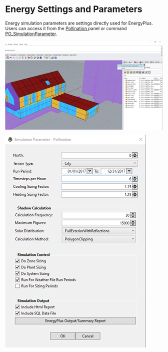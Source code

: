 # Energy Settings and Parameters

Energy simulation parameters are settings directly used for EnergyPlus. Users can access it from the [Pollination ](../pollination-commands-for-rhino/po_pollination.md)panel or command [PO\_SimulationParameter](../pollination-commands-for-rhino/po_simulationparameter.md).

![Energy Simulation Parameters from Pollination panel](../../.gitbook/assets/image%20%2881%29.png)

![Energy Simulation Parameter dialog](../../.gitbook/assets/image%20%2886%29.png)

